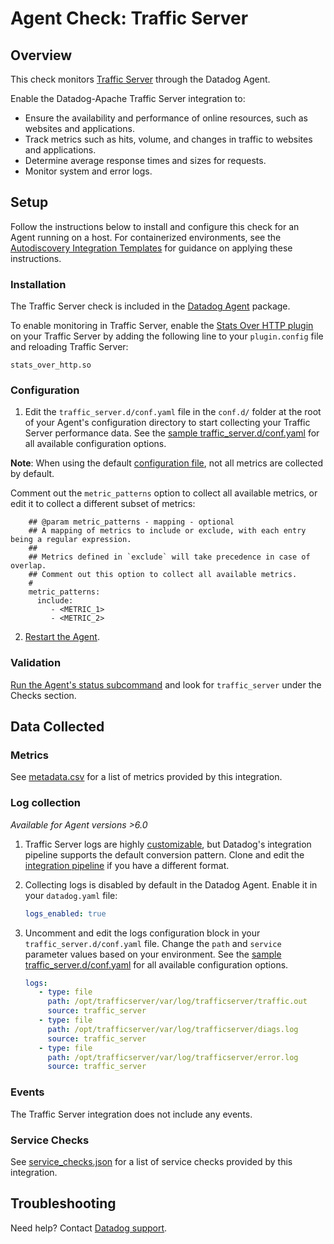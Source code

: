 # Agent Check: Traffic Server

## Overview

This check monitors [Traffic Server][1] through the Datadog Agent. 

Enable the Datadog-Apache Traffic Server integration to:

- Ensure the availability and performance of online resources, such as websites and applications.
- Track metrics such as hits, volume, and changes in traffic to websites and applications.
- Determine average response times and sizes for requests.
- Monitor system and error logs. 


## Setup

Follow the instructions below to install and configure this check for an Agent running on a host. For containerized environments, see the [Autodiscovery Integration Templates][3] for guidance on applying these instructions.

### Installation

The Traffic Server check is included in the [Datadog Agent][2] package.

To enable monitoring in Traffic Server, enable the [Stats Over HTTP plugin][10] on your Traffic Server by adding the following line to your `plugin.config` file and reloading Traffic Server:

```
stats_over_http.so
```

### Configuration

1. Edit the `traffic_server.d/conf.yaml` file in the `conf.d/` folder at the root of your Agent's configuration directory to start collecting your Traffic Server performance data. See the [sample traffic_server.d/conf.yaml][4] for all available configuration options.

**Note**: When using the default [configuration file][4], not all metrics are collected by default.

Comment out the `metric_patterns` option to collect all available metrics, or edit it to collect a different subset of metrics:

```
    ## @param metric_patterns - mapping - optional
    ## A mapping of metrics to include or exclude, with each entry being a regular expression.
    ##
    ## Metrics defined in `exclude` will take precedence in case of overlap.
    ## Comment out this option to collect all available metrics.
    #
    metric_patterns:
      include:
         - <METRIC_1>
         - <METRIC_2>
```

2. [Restart the Agent][5].

### Validation

[Run the Agent's status subcommand][6] and look for `traffic_server` under the Checks section.

## Data Collected

### Metrics

See [metadata.csv][7] for a list of metrics provided by this integration.

### Log collection

_Available for Agent versions >6.0_

1. Traffic Server logs are highly [customizable][11], but Datadog's integration pipeline supports the default conversion pattern. Clone and edit the [integration pipeline][12] if you have a different format.

2. Collecting logs is disabled by default in the Datadog Agent. Enable it in your `datadog.yaml` file:

   ```yaml
   logs_enabled: true
   ```

3. Uncomment and edit the logs configuration block in your `traffic_server.d/conf.yaml` file. Change the `path` and `service` parameter values based on your environment. See the [sample traffic_server.d/conf.yaml][4] for all available configuration options.

   ```yaml
   logs:
      - type: file
        path: /opt/trafficserver/var/log/trafficserver/traffic.out
        source: traffic_server
      - type: file
        path: /opt/trafficserver/var/log/trafficserver/diags.log
        source: traffic_server
      - type: file
        path: /opt/trafficserver/var/log/trafficserver/error.log
        source: traffic_server
   ```

### Events

The Traffic Server integration does not include any events.

### Service Checks

See [service_checks.json][8] for a list of service checks provided by this integration.

## Troubleshooting

Need help? Contact [Datadog support][9].


[1]: https://trafficserver.apache.org/
[2]: https://app.datadoghq.com/account/settings#agent
[3]: https://docs.datadoghq.com/agent/kubernetes/integrations/
[4]: https://github.com/DataDog/integrations-core/blob/master/traffic_server/datadog_checks/traffic_server/data/conf.yaml.example
[5]: https://docs.datadoghq.com/agent/guide/agent-commands/#start-stop-and-restart-the-agent
[6]: https://docs.datadoghq.com/agent/guide/agent-commands/#agent-status-and-information
[7]: https://github.com/DataDog/integrations-core/blob/master/traffic_server/metadata.csv
[8]: https://github.com/DataDog/integrations-core/blob/master/traffic_server/assets/service_checks.json
[9]: https://docs.datadoghq.com/help/
[10]: https://docs.trafficserver.apache.org/en/latest/admin-guide/monitoring/statistics/accessing.en.html#stats-over-http
[11]: https://docs.trafficserver.apache.org/en/9.1.x/admin-guide/logging/understanding.en.html
[12]: https://docs.datadoghq.com/logs/processing/#integration-pipelines
